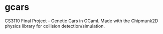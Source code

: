 # gcars
CS3110 Final Project - Genetic Cars in OCaml. Made with the Chipmunk2D physics library for collision detection/simulation.
